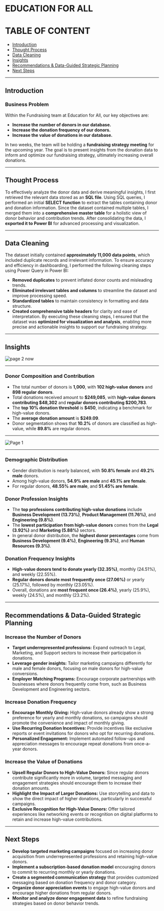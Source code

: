 # EDUCATION FOR ALL
# TABLE OF CONTENT
- [Introduction](#introduction)
- [Thought Process](#thought-process)
- [Data Cleaning](#data-cleaning)
- [Insights](#insights)
- [Recommendations & Data-Guided Strategic Planning](#recommendations-&-data-guided-strategic-planning)
- [Next Steps](#next-steps)

---

## **Introduction**
### **Business Problem**
Within the Fundraising team at Education for All, our key objectives are:
- **Increase the number of donors in our database.**
- **Increase the donation frequency of our donors.**
- **Increase the value of donations in our database.**

In two weeks, the team will be holding a **fundraising strategy meeting** for the upcoming year. The goal is to present insights from the donation data to inform and optimize our fundraising strategy, ultimately increasing overall donations.

---

## **Thought Process**

To effectively analyze the donor data and derive meaningful insights, I first retrieved the relevant data stored as an **SQL file**. Using SQL queries, I performed an initial **SELECT function** to extract the tables containing donor and donation information. Since the dataset contained multiple tables, I merged them into a **comprehensive master table** for a holistic view of donor behavior and contribution trends.
After consolidating the data, I **exported it to Power BI** for advanced processing and visualization.

---

## **Data Cleaning**

The dataset initially contained **approximately 11,000 data points**, which included duplicate records and irrelevant information. To ensure accuracy and efficiency in dashboarding, I performed the following cleaning steps using Power Query in Power BI:

- **Removed duplicates** to prevent inflated donor counts and misleading trends.
- **Eliminated irrelevant tables and columns** to streamline the dataset and improve processing speed.
- **Standardized tables** to maintain consistency in formatting and data structure.
- **Created comprehensive table headers** for clarity and ease of interpretation.
By executing these cleaning steps, I ensured that the dataset was **optimized for visualization and analysis**, enabling more precise and actionable insights to support our fundraising strategy.

---

## **Insights**
![page 2 now](https://github.com/user-attachments/assets/de90a68c-af90-4d86-9c57-38349626ed28)

---
### **Donor Composition and Contribution**
- The total number of donors is **1,000**, with **102 high-value donors** and **898 regular donors**.
- Total donations received amount to **$249,085**, with **high-value donors contributing $48,302** and **regular donors contributing $200,783**.
- The **top 10% donation threshold** is **$450**, indicating a benchmark for high-value donors.
- The **average donation amount** is **$249.09**.
- Donor segmentation shows that **10.2%** of donors are classified as high-value, while **89.8%** are regular donors.

---

![Page 1](https://github.com/user-attachments/assets/585e96cc-620e-4825-be41-4f8904b6d3e4)

---

### **Demographic Distribution**
- Gender distribution is nearly balanced, with **50.8% female** and **49.2% male** donors.
- Among high-value donors, **54.9% are male** and **45.1% are female**.
- For regular donors, **48.55% are male**, and **51.45% are female**.

### **Donor Profession Insights**
- The **top professions contributing high-value donations** include **Business Development (13.73%)**, **Product Management (11.76%)**, and **Engineering (9.8%)**.
- The **lowest participation from high-value donors** comes from the **Legal (3.92%)** and **Marketing (5.88%)** sectors.
- In general donor distribution, the **highest donor percentages** come from **Business Development (9.4%)**, **Engineering (9.3%)**, and **Human Resources (9.3%)**.

### **Donation Frequency Insights**
- **High-value donors tend to donate yearly (32.35%)**, monthly (24.51%), and weekly (22.55%).
- **Regular donors donate most frequently once (27.06%)** or yearly (25.17%), followed by monthly (23.05%).
- Overall, donations are **most frequent once (26.4%)**, yearly (25.9%), weekly (24.5%), and monthly (23.2%).

---

## **Recommendations & Data-Guided Strategic Planning**

### **Increase the Number of Donors**
- **Target underrepresented professions:** Expand outreach to Legal, Marketing, and Support sectors to increase their participation in donations.
- **Leverage gender insights:** Tailor marketing campaigns differently for male and female donors, focusing on male donors for high-value conversions.
- **Employer Matching Programs:** Encourage corporate partnerships with businesses where donors frequently come from, such as Business Development and Engineering sectors.

### **Increase Donation Frequency**
- **Encourage Monthly Giving:** High-value donors already show a strong preference for yearly and monthly donations, so campaigns should promote the convenience and impact of monthly giving.
- **Use Recurring Donation Incentives:** Provide incentives like exclusive reports or event invitations for donors who opt for recurring donations.
- **Personalized Engagement:** Implement automated follow-ups and appreciation messages to encourage repeat donations from once-a-year donors.

### **Increase the Value of Donations**
- **Upsell Regular Donors to High-Value Donors:** Since regular donors contribute significantly more in volume, targeted messaging and engagement strategies should encourage them to increase their donation amounts.
- **Highlight the Impact of Larger Donations:** Use storytelling and data to show the direct impact of higher donations, particularly in successful campaigns.
- **Exclusive Recognition for High-Value Donors:** Offer tailored experiences like networking events or recognition on digital platforms to retain and increase high-value contributions.

---

## **Next Steps**
- **Develop targeted marketing campaigns** focused on increasing donor acquisition from underrepresented professions and retaining high-value donors.
- **Implement a subscription-based donation model** encouraging donors to commit to recurring monthly or yearly donations.
- **Create a segmented communication strategy** that provides customized messaging based on donation frequency and donor category.
- **Organize donor appreciation events** to engage high-value donors and encourage higher donations from regular donors.
- **Monitor and analyze donor engagement data** to refine fundraising strategies based on donor behavior trends.


